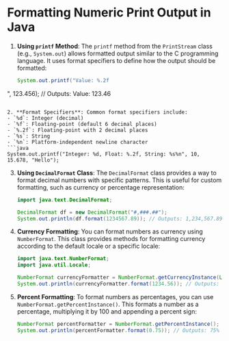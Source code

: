 
# Formatting Numeric Print Output in Java

1. **Using `printf` Method**: The `printf` method from the `PrintStream` class (e.g., `System.out`) allows formatted output similar to the C programming language. It uses format specifiers to define how the output should be formatted:
   ```java
   System.out.printf("Value: %.2f
", 123.456); // Outputs: Value: 123.46
   ```

2. **Format Specifiers**: Common format specifiers include:
   - `%d`: Integer (decimal)
   - `%f`: Floating-point (default 6 decimal places)
   - `%.2f`: Floating-point with 2 decimal places
   - `%s`: String
   - `%n`: Platform-independent newline character
   ```java
   System.out.printf("Integer: %d, Float: %.2f, String: %s%n", 10, 15.678, "Hello");
   ```

3. **Using `DecimalFormat` Class**: The `DecimalFormat` class provides a way to format decimal numbers with specific patterns. This is useful for custom formatting, such as currency or percentage representation:
   ```java
   import java.text.DecimalFormat;

   DecimalFormat df = new DecimalFormat("#,###.##");
   System.out.println(df.format(1234567.89)); // Outputs: 1,234,567.89
   ```

4. **Currency Formatting**: You can format numbers as currency using `NumberFormat`. This class provides methods for formatting currency according to the default locale or a specific locale:
   ```java
   import java.text.NumberFormat;
   import java.util.Locale;

   NumberFormat currencyFormatter = NumberFormat.getCurrencyInstance(Locale.US);
   System.out.println(currencyFormatter.format(1234.56)); // Outputs: $1,234.56
   ```

5. **Percent Formatting**: To format numbers as percentages, you can use `NumberFormat.getPercentInstance()`. This formats a number as a percentage, multiplying it by 100 and appending a percent sign:
   ```java
   NumberFormat percentFormatter = NumberFormat.getPercentInstance();
   System.out.println(percentFormatter.format(0.75)); // Outputs: 75%
   ```
